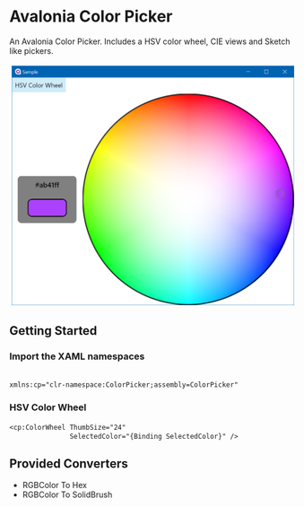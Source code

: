 # Avalonia Color Picker
An Avalonia Color Picker. Includes a HSV color wheel, CIE views and Sketch like pickers. 



<p align="center">
  <a href="https://mikecodes.net">
    <img src="assets/hsv_wheel.png" alt="HSV Color Wheel" style="vertical-align:top; margin:4px">
  </a>  
</p>


## Getting Started 

### Import the XAML namespaces 
```

xmlns:cp="clr-namespace:ColorPicker;assembly=ColorPicker"	

```

### HSV Color Wheel 
```
<cp:ColorWheel ThumbSize="24" 
               SelectedColor="{Binding SelectedColor}" />
```

## Provided Converters
* RGBColor To Hex
* RGBColor To SolidBrush 